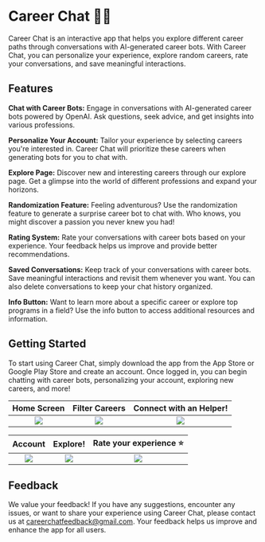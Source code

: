 # Career Chat 👩‍💻

Career Chat is an interactive app that helps you explore different career paths through conversations with AI-generated career bots. With Career Chat, you can personalize your experience, explore random careers, rate your conversations, and save meaningful interactions.

## Features

**Chat with Career Bots:** Engage in conversations with AI-generated career bots powered by OpenAI. Ask questions, seek advice, and get insights into various professions.

**Personalize Your Account:** Tailor your experience by selecting careers you're interested in. Career Chat will prioritize these careers when generating bots for you to chat with.

**Explore Page:** Discover new and interesting careers through our explore page. Get a glimpse into the world of different professions and expand your horizons.

**Randomization Feature:** Feeling adventurous? Use the randomization feature to generate a surprise career bot to chat with. Who knows, you might discover a passion you never knew you had!

**Rating System:** Rate your conversations with career bots based on your experience. Your feedback helps us improve and provide better recommendations.

**Saved Conversations:** Keep track of your conversations with career bots. Save meaningful interactions and revisit them whenever you want. You can also delete conversations to keep your chat history organized.

**Info Button:** Want to learn more about a specific career or explore top programs in a field? Use the info button to access additional resources and information.

## Getting Started

To start using Career Chat, simply download the app from the App Store or Google Play Store and create an account. Once logged in, you can begin chatting with career bots, personalizing your account, exploring new careers, and more!



Home Screen                |  Filter Careers           | Connect with an Helper!
:-------------------------:|:-------------------------:|:-------------------------:
![](https://github.com/abrichards10/Demo-App/assets/54547597/f2802c64-e4c7-47ed-8157-25be4e37ae19) | ![](https://github.com/abrichards10/Demo-App/assets/54547597/ea5ef72b-c359-47b8-864c-59095eec3d87) | ![](https://github.com/abrichards10/Demo-App/assets/54547597/53d7ddc8-32d3-4cfb-be48-df8a4d01abc3)

Account                    |  Explore!                 | Rate your experience ⭐
:-------------------------:|:-------------------------:|:-------------------------:
![](https://github.com/abrichards10/Demo-App/assets/54547597/75816865-7f4a-4d19-9572-7db1f64939c1) | ![](https://github.com/abrichards10/Demo-App/assets/54547597/a159baa9-ab79-47d6-9358-2178f42cff50) | ![](https://github.com/abrichards10/Demo-App/assets/54547597/c7c3762c-39e0-4362-854b-d5fca0157bba)




## Feedback

We value your feedback! If you have any suggestions, encounter any issues, or want to share your experience using Career Chat, please contact us at careerchatfeedback@gmail.com. Your feedback helps us improve and enhance the app for all users.
